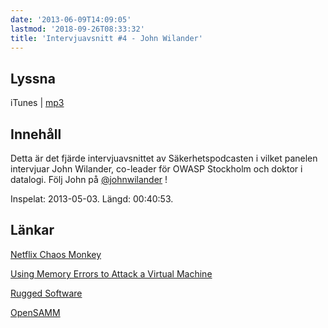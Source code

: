 ```yaml
---
date: '2013-06-09T14:09:05'
lastmod: '2018-09-26T08:33:32'
title: 'Intervjuavsnitt #4 - John Wilander'
---
```

## Lyssna

iTunes \| [mp3](http://traffic.libsyn.com/sakerhetspodcasten/JohnWilander.mp3)

## Innehåll

Detta är det fjärde intervjuavsnittet av Säkerhetspodcasten i vilket panelen intervjuar John Wilander, co-leader för OWASP Stockholm och doktor i datalogi. Följ John på [@johnwilander](https://twitter.com/johnwilander) !

Inspelat: 2013-05-03. Längd: 00:40:53.

## Länkar

[Netflix Chaos Monkey](http://techblog.netflix.com/2011/07/netflix-simian-army.html)

[Using Memory Errors to Attack a Virtual Machine](http://www.cs.princeton.edu/~appel/papers/memerr.pdf)

[Rugged Software](https://www.ruggedsoftware.org/)

[OpenSAMM](http://www.opensamm.org/)



